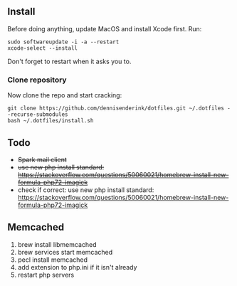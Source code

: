 ## Install

Before doing anything, update MacOS and install Xcode first. Run:

	sudo softwareupdate -i -a --restart
	xcode-select --install

Don't forget to restart when it asks you to.

### Clone repository

Now clone the repo and start cracking:

	git clone https://github.com/dennisenderink/dotfiles.git ~/.dotfiles --recurse-submodules
	bash ~/.dotfiles/install.sh

## Todo
* ~~Spark mail client~~
* ~~use new php install standard: https://stackoverflow.com/questions/50060021/homebrew-install-new-formula-php72-imagick~~
* check if correct: use new php install standard: https://stackoverflow.com/questions/50060021/homebrew-install-new-formula-php72-imagick

## Memcached
1. brew install libmemcached
2. brew services start memcached
3. pecl install memcached
4. add extension to php.ini if it isn't already
4. restart php servers
